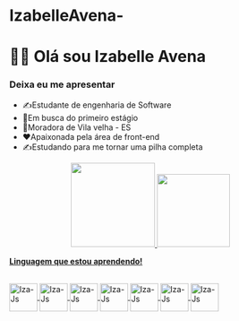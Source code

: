 
#  IzabelleAvena-
<h1> 👩‍💻 Olá sou Izabelle Avena </h1>
<h3> Deixa eu me apresentar </h3>
<ul>
  <li> ✍Estudante de engenharia de Software </li>
  <li> 📢Em busca do primeiro estágio </li>
  <li> 🏡Moradora de Vila velha - ES </li>
  <li> ❤Apaixonada pela área de front-end </li>
  <li> ✍Estudando para me tornar uma pilha completa </li>
</ul>
<div align = "center">
  <a href="https://github.com/IzabelleAvena">
  <img height = "150em" src = "https://github-readme-stats.vercel.app/api?username=IzabelleAvena&show_icons=true&theme=dark&include_all_commits=true&count_private=true" />
  <img height = "130em" src = "https://github-readme-stats.vercel.app/api/top-langs/?username=IzabelleAvena&layout=compact&langs_count=7&theme=dark" />
</div>
<p><strong>Linguagem que estou aprendendo!</strong></p>
<div style = "display: inline_block"> <br>
  <img align = "center" alt = "Iza-Js" height = "50" width = "50" src = "https://img.icons8.com/color/50/000000/css3.png" />
  <img align = "center" alt = "Iza-Js" height = "50" width = "50" src = "https://img.icons8.com/color/48/000000/html-5--v1. png "/>
  <img align = "center" alt = "Iza-Js" height = "50" width = "50" src = "https://img.icons8.com/color/48/4a90e2/javascript--v1.png" />
  <img align = "center" alt = "Iza-Js" height = "50" width = "50" src = "https://img.icons8.com/color/48/000000/git.png" />
  <img align = "center" alt = "Iza-Js" height = "50" width = "50" src = "https://img.icons8.com/color/50/000000/vue-js.png" />
  <img align = "center" alt = "Iza-Js" height = "50" width = "50" src = "https://img.icons8.com/color/50/000000/bootstrap.png" />
  <img align = "center" alt = "Iza-Js" height = "50" width = "50" src = "https://img.icons8.com/fluency/50/000000/visual-studio-code-insides.png" />
</div>
   

